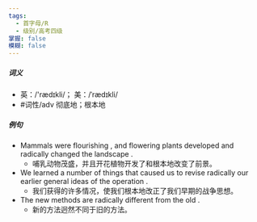 ```yaml
---
tags:
  - 首字母/R
  - 级别/高考四级
掌握: false
模糊: false
---
```

##### 词义
- 英：/'rædɪkli/； 美：/ˈrædɪkli/
- #词性/adv  彻底地；根本地
##### 例句
- Mammals were flourishing , and flowering plants developed and radically changed the landscape .
	- 哺乳动物茂盛，并且开花植物开发了和根本地改变了前景。
- We learned a number of things that caused us to revise radically our earlier general ideas of the operation .
	- 我们获得的许多情况，使我们根本地改正了我们早期的战争思想。
- The new methods are radically different from the old .
	- 新的方法迥然不同于旧的方法。
